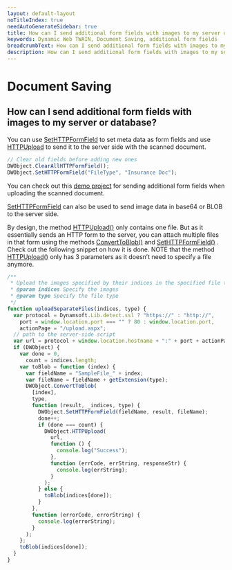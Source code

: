 ```yaml
---
layout: default-layout
noTitleIndex: true
needAutoGenerateSidebar: true
title: How can I send additional form fields with images to my server or database?
keywords: Dynamic Web TWAIN, Document Saving, additional form fields
breadcrumbText: How can I send additional form fields with images to my server or database?
description: How can I send additional form fields with images to my server or database?
---
```


# Document Saving

## How can I send additional form fields with images to my server or database?

You can use <a href="https://www.dynamsoft.com/web-twain/docs-archive/v17.2.1/info/api/WebTwain_IO.html#sethttpformfield" target="_blank">SetHTTPFormField</a> to set meta data as form fields and use <a href="https://www.dynamsoft.com/web-twain/docs-archive/v17.2.1/info/api/WebTwain_IO.html#httpupload" target="_blank">HTTPUpload</a> to send it to the server side with the scanned document.

```javascript
// Clear old fields before adding new ones
DWObject.ClearAllHTTPFormField();
DWObject.SetHTTPFormField("FileType", "Insurance Doc");
```

You can check out this <a href="https://demo.dynamsoft.com/Samples/dwt/Scan-Documents-and-Upload-Them/DWT_Scan_Upload_Demo.html" target="_blank">demo project</a> for sending additional form fields when uploading the scanned document.

<a href="https://www.dynamsoft.com/web-twain/docs-archive/v17.2.1/info/api/WebTwain_IO.html#sethttpformfield" target="_blank">SetHTTPFormField</a> can also be used to send image data in base64 or BLOB to the server side.

By design, the method <a href="https://www.dynamsoft.com/web-twain/docs-archive/v17.2.1/info/api/WebTwain_IO.html#httpupload" target="_blank">HTTPUpload()</a> only contains one file. But as it essentially sends an HTTP form to the server, you can attach multiple files in that form using the methods <a href="https://www.dynamsoft.com/web-twain/docs-archive/v17.2.1/info/api/WebTwain_IO.html#converttoblob" target="_blank">ConvertToBlob()</a> and <a href="https://www.dynamsoft.com/web-twain/docs-archive/v17.2.1/info/api/WebTwain_IO.html#sethttpformfield" target="_blank">SetHTTPFormField()</a> .
Check out the following snippet on how it is done. NOTE that the method <a href="https://www.dynamsoft.com/web-twain/docs-archive/v17.2.1/info/api/WebTwain_IO.html#httpupload" target="_blank">HTTPUpload()</a> only has 3 parameters as it doesn’t need to specify a file anymore.

```javascript
/**
 * Upload the images specified by their indices in the specified file type as separate files.
 * @param indices Specify the images
 * @param type Specify the file type
 */
function uploadSeparateFiles(indices, type) {
  var protocol = Dynamsoft.Lib.detect.ssl ? "https://" : "http://",
    port = window.location.port === "" ? 80 : window.location.port,
    actionPage = "/upload.aspx";
  // path to the server-side script
  var url = protocol + window.location.hostname + ":" + port + actionPage;
  if (DWObject) {
    var done = 0,
      count = indices.length;
    var toBlob = function (index) {
      var fieldName = "SampleFile_" + index;
      var fileName = fieldName + getExtension(type);
      DWObject.ConvertToBlob(
        [index],
        type,
        function (result, _indices, type) {
          DWObject.SetHTTPFormField(fieldName, result, fileName);
          done++;
          if (done === count) {
            DWObject.HTTPUpload(
              url,
              function () {
                console.log("Success");
              },
              function (errCode, errString, responseStr) {
                console.log(errString);
              }
            );
          } else {
            toBlob(indices[done]);
          }
        },
        function (errorCode, errorString) {
          console.log(errorString);
        }
      );
    };
    toBlob(indices[done]);
  }
}
```
